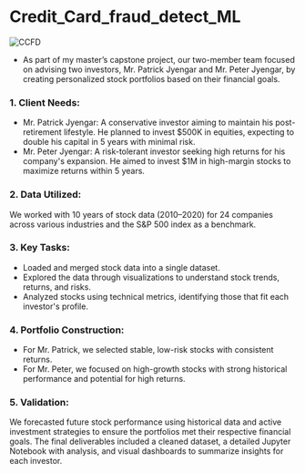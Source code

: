 # Credit_Card_fraud_detect_ML 
![CCFD](https://github.com/user-attachments/assets/eded2a30-6ec8-40f5-a1d1-26555251cc29)

 - As part of my master’s capstone project, our two-member team focused on advising two investors, Mr.
Patrick Jyengar and Mr. Peter Jyengar, by creating personalized stock portfolios based on their financial
goals.
### 1. Client Needs:
 - Mr. Patrick Jyengar: A conservative investor aiming to maintain his post-retirement lifestyle. He
planned to invest $500K in equities, expecting to double his capital in 5 years with minimal risk.
 - Mr. Peter Jyengar: A risk-tolerant investor seeking high returns for his company's expansion. He
aimed to invest $1M in high-margin stocks to maximize returns within 5 years.
### 2. Data Utilized:
We worked with 10 years of stock data (2010–2020) for 24 companies across various industries and the
S&P 500 index as a benchmark.
### 3. Key Tasks:
 - Loaded and merged stock data into a single dataset.
 - Explored the data through visualizations to understand stock trends, returns, and risks.
 - Analyzed stocks using technical metrics, identifying those that fit each investor's profile.
### 4. Portfolio Construction:
 - For Mr. Patrick, we selected stable, low-risk stocks with consistent returns.
 - For Mr. Peter, we focused on high-growth stocks with strong historical performance and potential for
high returns.
### 5. Validation:
We forecasted future stock performance using historical data and active investment strategies to ensure
the portfolios met their respective financial goals.
The final deliverables included a cleaned dataset, a detailed Jupyter Notebook with analysis, and visual
dashboards to summarize insights for each investor. 
